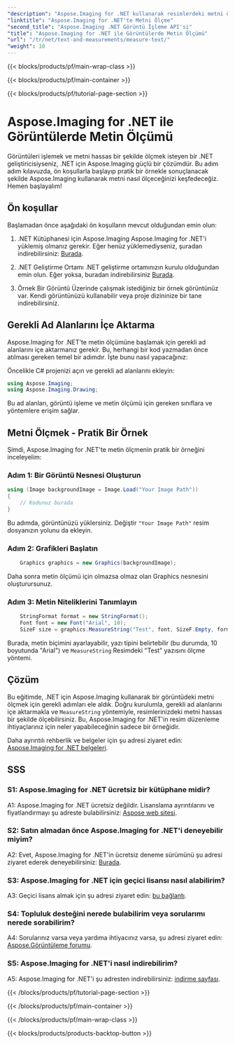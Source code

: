 ```yaml
---
"description": "Aspose.Imaging for .NET kullanarak resimlerdeki metni ölçün. Güçlü bir .NET kütüphanesi. Kesin ve etkili metin ölçümü."
"linktitle": "Aspose.Imaging for .NET'te Metni Ölçme"
"second_title": "Aspose.Imaging .NET Görüntü İşleme API'si"
"title": "Aspose.Imaging for .NET ile Görüntülerde Metin Ölçümü"
"url": "/tr/net/text-and-measurements/measure-text/"
"weight": 10
---
```


{{< blocks/products/pf/main-wrap-class >}}

{{< blocks/products/pf/main-container >}}

{{< blocks/products/pf/tutorial-page-section >}}

# Aspose.Imaging for .NET ile Görüntülerde Metin Ölçümü

Görüntüleri işlemek ve metni hassas bir şekilde ölçmek isteyen bir .NET geliştiricisiyseniz, .NET için Aspose.Imaging güçlü bir çözümdür. Bu adım adım kılavuzda, ön koşullarla başlayıp pratik bir örnekle sonuçlanacak şekilde Aspose.Imaging kullanarak metni nasıl ölçeceğinizi keşfedeceğiz. Hemen başlayalım!

## Ön koşullar

Başlamadan önce aşağıdaki ön koşulların mevcut olduğundan emin olun:

1. .NET Kütüphanesi için Aspose.Imaging
Aspose.Imaging for .NET'i yüklemiş olmanız gerekir. Eğer henüz yüklemediyseniz, şuradan indirebilirsiniz: [Burada](https://releases.aspose.com/imaging/net/).

2. .NET Geliştirme Ortamı
.NET geliştirme ortamınızın kurulu olduğundan emin olun. Eğer yoksa, buradan indirebilirsiniz [Burada](https://dotnet.microsoft.com/download).

3. Örnek Bir Görüntü
Üzerinde çalışmak istediğiniz bir örnek görüntünüz var. Kendi görüntünüzü kullanabilir veya proje dizininize bir tane indirebilirsiniz.

## Gerekli Ad Alanlarını İçe Aktarma

Aspose.Imaging for .NET'te metin ölçümüne başlamak için gerekli ad alanlarını içe aktarmanız gerekir. Bu, herhangi bir kod yazmadan önce atılması gereken temel bir adımdır. İşte bunu nasıl yapacağınız:

Öncelikle C# projenizi açın ve gerekli ad alanlarını ekleyin:

```csharp
using Aspose.Imaging;
using Aspose.Imaging.Drawing;
```

Bu ad alanları, görüntü işleme ve metin ölçümü için gereken sınıflara ve yöntemlere erişim sağlar.

## Metni Ölçmek - Pratik Bir Örnek

Şimdi, Aspose.Imaging for .NET'te metin ölçmenin pratik bir örneğini inceleyelim:

### Adım 1: Bir Görüntü Nesnesi Oluşturun

```csharp
using (Image backgroundImage = Image.Load("Your Image Path"))
{
    // Kodunuz burada
}
```

Bu adımda, görüntünüzü yüklersiniz. Değiştir `"Your Image Path"` resim dosyanızın yolunu da ekleyin.

### Adım 2: Grafikleri Başlatın

```csharp
    Graphics graphics = new Graphics(backgroundImage);
```

Daha sonra metin ölçümü için olmazsa olmaz olan Graphics nesnesini oluşturursunuz.

### Adım 3: Metin Niteliklerini Tanımlayın

```csharp
    StringFormat format = new StringFormat();
    Font font = new Font("Arial", 10);
    SizeF size = graphics.MeasureString("Test", font, SizeF.Empty, format);
```

Burada, metin biçimini ayarlayabilir, yazı tipini belirtebilir (bu durumda, 10 boyutunda "Arial") ve `MeasureString` Resimdeki "Test" yazısını ölçme yöntemi.

## Çözüm

Bu eğitimde, .NET için Aspose.Imaging kullanarak bir görüntüdeki metni ölçmek için gerekli adımları ele aldık. Doğru kurulumla, gerekli ad alanlarını içe aktarmakla ve `MeasureString` yöntemiyle, resimlerinizdeki metni hassas bir şekilde ölçebilirsiniz. Bu, Aspose.Imaging for .NET'in resim düzenleme ihtiyaçlarınız için neler yapabileceğinin sadece bir örneğidir.

Daha ayrıntılı rehberlik ve belgeler için şu adresi ziyaret edin: [Aspose.Imaging for .NET belgeleri](https://reference.aspose.com/imaging/net/).

## SSS

### S1: Aspose.Imaging for .NET ücretsiz bir kütüphane midir?

A1: Aspose.Imaging for .NET ücretsiz değildir. Lisanslama ayrıntılarını ve fiyatlandırmayı şu adreste bulabilirsiniz: [Aspose web sitesi](https://purchase.aspose.com/buy).

### S2: Satın almadan önce Aspose.Imaging for .NET'i deneyebilir miyim?

A2: Evet, Aspose.Imaging for .NET'in ücretsiz deneme sürümünü şu adresi ziyaret ederek deneyebilirsiniz: [Burada](https://releases.aspose.com/). 

### S3: Aspose.Imaging for .NET için geçici lisansı nasıl alabilirim?

A3: Geçici lisans almak için şu adresi ziyaret edin: [bu bağlantı](https://purchase.aspose.com/temporary-license/).

### S4: Topluluk desteğini nerede bulabilirim veya sorularımı nerede sorabilirim?

A4: Sorularınız varsa veya yardıma ihtiyacınız varsa, şu adresi ziyaret edin: [Aspose.Görüntüleme forumu](https://forum.aspose.com/).

### S5: Aspose.Imaging for .NET'i nasıl indirebilirim?

A5: Aspose.Imaging for .NET'i şu adresten indirebilirsiniz: [indirme sayfası](https://releases.aspose.com/imaging/net/).

{{< /blocks/products/pf/tutorial-page-section >}}

{{< /blocks/products/pf/main-container >}}

{{< /blocks/products/pf/main-wrap-class >}}

{{< blocks/products/products-backtop-button >}}